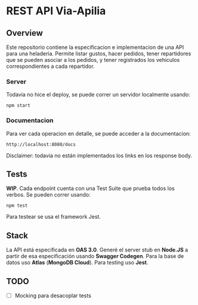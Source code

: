 # REST API Via-Apilia

## Overview
Este repositorio contiene la especificacion e implementacion de una API para una heladeria. Permite listar gustos, hacer pedidos, tener repartidores que se pueden asociar a los pedidos, y tener registrados los vehiculos correspondientes a cada repartidor.

### Server
Todavia no hice el deploy, se puede correr un servidor localmente usando:

```
npm start
```

### Documentacion
 Para ver cada operacion en detalle, se puede acceder a la documentacion:


```
http://localhost:8080/docs
```
Disclaimer: todavia no están implementados los links en los response body.

## Tests
**WIP**. Cada endpoint cuenta con una Test Suite que prueba todos los verbos. Se pueden correr usando:
```
npm test
```
Para testear se usa el framework Jest.

## Stack
La API está especificada en **OAS 3.0**. Generé el server stub en **Node.JS** a partir de esa especificación usando **Swagger Codegen**. Para la base de datos uso **Atlas** (**MongoDB Cloud**). Para testing uso **Jest**.

## TODO
- [ ] Mocking para desacoplar tests